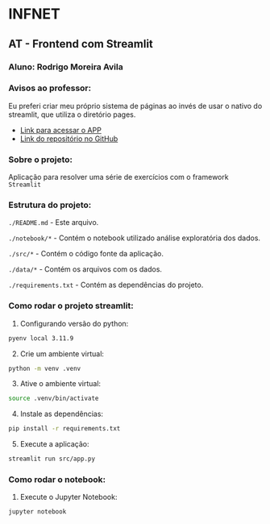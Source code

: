 # INFNET 
## AT - Frontend com Streamlit
### Aluno: Rodrigo Moreira Avila


### Avisos ao professor:
Eu preferi criar meu próprio sistema de páginas ao invés de usar o nativo do streamlit, que utiliza o diretório pages.

* [Link para acessar o APP](https://infnet-app-at-bdh9wnirzxuufxcrich8sf.streamlit.app/)
* [Link do repositório no GitHub](https://github.com/r-moreira/infnet-streamlit-at)

### Sobre o projeto:
Aplicação para resolver uma série de exercícios com o framework ```Streamlit```


### Estrutura do projeto:
```./README.md``` - Este arquivo.

```./notebook/*``` - Contém o notebook utilizado análise exploratória dos dados.

```./src/*``` - Contém o código fonte da aplicação.

```./data/*``` - Contém os arquivos com os dados.

```./requirements.txt``` - Contém as dependências do projeto.


### Como rodar o projeto streamlit:
1. Configurando versão do python:
```bash
pyenv local 3.11.9
```

2. Crie um ambiente virtual:
```bash
python -m venv .venv
```

3. Ative o ambiente virtual:
```bash
source .venv/bin/activate
```

4. Instale as dependências:
```bash
pip install -r requirements.txt
```

5. Execute a aplicação:
```bash
streamlit run src/app.py
```

### Como rodar o notebook:

1. Execute o Jupyter Notebook:
```bash
jupyter notebook
```

